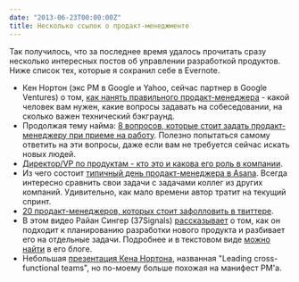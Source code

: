 ```yaml
---
date: "2013-06-23T00:00:00Z"
title: Несколько ссылок о продакт-менеджменте
---
```


Так получилось, что за последнее время удалось прочитать сразу несколько интересных постов об управлении разработкой продуктов. Ниже список тех, которые я сохранил себе в Evernote.

- Кен Нортон (экс PM в Google и Yahoo, сейчас партнер в Google Ventures) о том, [как нанять правильного продакт-менеджера](https://www.kennethnorton.com/essays/productmanager.html) - какой человек вам нужен, какие вопросы задавать на собеседовании, на сколько важен технический бэкграунд.
- Продолжая тему найма: [8 вопросов, которые стоит задать продакт-менеджеру при приеме на работу](http://www.cindyalvarez.com/psychology/8-non-useless-interview-questions-for-product-managers). Полезно попытаться самому ответить на эти вопросы, даже если вам не требуется сейчас искать новых людей. 
- [Директор/VP по продуктам - кто это и какова его роль в компании](http://www.svpg.com/the-vp-product-role/).
- Из чего состоит [типичный день продакт-менеджера в Asana](http://www.quora.com/Asana/Whats-a-typical-day-like-for-a-product-manager-at-Asana/answer/Jackie-Bavaro). Всегда интересно сравнить свои задачи с задачами коллег из других компаний. Удивительно, как мало времени автор тратит на текущий спринт.
- [20 продакт-менеджеров, которых стоит зафолловить в твиттере](http://byprodct.com/post/49094779785/20-product-managers-to-follow-on-twitter).
- В этом видео Райан Сингер (37Signals) [рассказывает](https://vimeo.com/68342874) о том, как он подходит к планированию разработки нового продукта и разбивает его на отдельные задачи. Подробнее и в текстовом виде [можно найти](http://feltpresence.com/articles/16-managing-product-development-by-integrating-around-concerns) в его блоге.
- Небольшая [презентация Кена Нортона](https://www.kennethnorton.com/essays/leading-cross-functional-teams.html), названная "Leading cross-functional teams", но по-моему больше похожая на манифест PM'а.